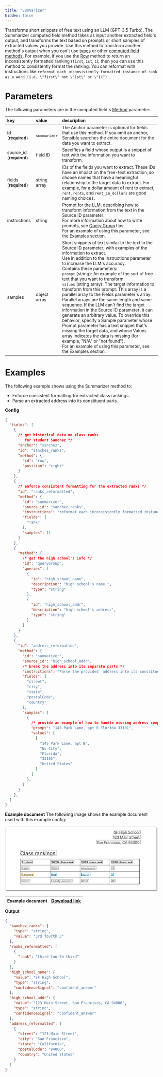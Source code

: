 ```yaml
---
title: "Summarizer"
hidden: false
---
```

Transforms short snippets of free text using an LLM (GPT-3.5 Turbo). The Summarizer computed field method takes as input another extracted field's output, and transforms the text based on prompts or short samples of extracted values you provide. Use this method to transform another method's output when you can't use [types](doc:types) or other [computed field methods](doc:computed-field-methods). For example, if you use the [Row](doc:row) method to return an inconsistently formatted ranking (`first`, `1st`,  `1`), then you can use this method to consistently format the ranking. You can reformat with instructions like `reformat each inconsistently formatted instance of rank as a word (i.e. \"first\" not \"1st\" or \"1\") `. 



Parameters
====

The following parameters are in the computed field's [Method](doc:computed-field-methods#parameters) parameter: 


| key                      | value        | description                                                  |
| :----------------------- | :----------- | :----------------------------------------------------------- |
| id (**required**)        | `summarizer` | The Anchor parameter is optional for fields that use this method. If you omit an anchor, Sensible searches the entire document for the data you want to extract. |
| source_id (**required**) | field ID     | Specifies a field whose output is a snippet of text with the information you want to transform. |
| fields (**required**)    | string array | IDs of the fields  you want to extract. These IDs have an impact on the free-text extraction, so choose names that have a meaningful relationship to the target data to extract. For example, for a dollar amount of rent to extract,  `rent`, `rents`, and `rent_in_dollars` are good naming choices. |
| instructions             | string       | Prompt for the LLM, describing how to transform information from the text in the Source ID parameter.<br/>For more information about how to write prompts, see [Query Group](doc:query-group-tips) tips.<br/>For an example of using this parameter, see the Examples section. |
| samples                  | object array | Short snippets of text similar to the text in the Source ID parameter, with examples of the information to extract. <br/>Use in addition to the Instructions parameter to increase the LLM's accuracy. <br/>Contains these parameters:<br/>`prompt` (string): An example of the sort of free text that you want to transform<br/>`values` (string array):  The target information to transform from this prompt. This array is a parallel array to the Fields parameter's array. Parallel arrays are the same length and same sequence. If the LLM can't find the target information in the Source ID parameter, it can generate an arbitrary value. To override this behavior, specify a Sample parameter whose Prompt parameter has a text snippet that's missing the target data, and whose Values array indicates the data is missing (for example, "N/A" or "not found").<br/>For an example of using this parameter, see the Examples section. |

Examples
====

The following example shows using the Summarizer method to:

- Enforce consistent formatting for extracted class rankings.
- Parse an extracted address into its constituent parts.

**Config**

```json
{
  "fields": [
    {
      /* get historical data on class ranks
         for student Sanchez */
      "anchor": "sanchez",
      "id": "sanchez_ranks",
      "method": {
        "id": "row",
        "position": "right"
      }
    },
    {
      /* enforce consistent formatting for the extracted ranks */
      "id": "ranks_reformatted",
      "method": {
        "id": "summarizer",
        "source_id": "sanchez_ranks",
        "instructions": "reformat each inconsistently formatted instance of rank as a word (i.e. \"first\" not \"1st\" or \"1\") then return the ranks",
        "fields": [
          "rank"
        ],
        "samples": []
      }
    },
    {
      "method": {
        /* get the high school's info */
        "id": "queryGroup",
        "queries": [
          {
            "id": "high_school_name",
            "description": "high school's name ",
            "type": "string"
          },
          {
            "id": "high_school_addr",
            "description": "high school's address",
            "type": "string"
          }
        ]
      }
    },
    {
      "id": "address_reformatted",
      "method": {
        "id": "summarizer",
        "source_id": "high_school_addr",
        /* break the address into its separate parts */
        "instructions": "Parse the provided  address into its constituent parts: street, city, state, postal code, and country. Convert state abbreviations to full state names, and infer the country if not explicitly provided.",
        "fields": [
          "street",
          "city",
          "state",
          "postalCode",
          "country"
        ],
        "samples": [
          {
            /* provide an example of how to handle missing address components */
            "prompt": "145 Park Lane, apt B Florida 33101",
            "values": [
              [
                "145 Park Lane, apt B",
                "No City",
                "Florida",
                "33101",
                "United States"
              ]
            ]
          },
        ]
      }
    },
  ]
}
```

**Example document**
The following image shows the example document used with this example config:

![Click to enlarge](https://raw.githubusercontent.com/sensible-hq/sensible-docs/main/readme-sync/assets/v0/images/final/summarizer_1.png)

| Example document | [Download link](https://raw.githubusercontent.com/sensible-hq/sensible-docs/main/readme-sync/assets/v0/pdfs/summarizer_1.pdf) |
| ---------------- | ------------------------------------------------------------ |

**Output**

```json
{
  "sanchez_ranks": {
    "type": "string",
    "value": "3rd fourth 3"
  },
  "ranks_reformatted": [
    {
      "rank": "third fourth third"
    }
  ],
  "high_school_name": {
    "value": "SF High School",
    "type": "string",
    "confidenceSignal": "confident_answer"
  },
  "high_school_addr": {
    "value": "123 Main Street, San Francisco, CA 94000",
    "type": "string",
    "confidenceSignal": "confident_answer"
  },
  "address_reformatted": [
    {
      "street": "123 Main Street",
      "city": "San Francisco",
      "state": "California",
      "postalCode": "94000",
      "country": "United States"
    }
  ]
}
```
